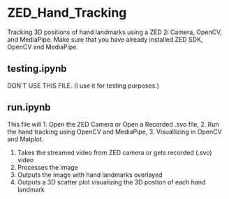 # ZED_Hand_Tracking
Tracking 3D positions of hand landmarks using a ZED 2i Camera, OpenCV, and MediaPipe.
Make sure that you have already installed ZED SDK, OpenCV and MediaPipe.
## testing.ipynb
DON'T USE THIS FILE. (I use it for testing purposes.)
## run.ipynb
This file will 1. Open the ZED Camera or Open a Recorded .svo file, 2. Run the hand tracking using OpenCV and MediaPipe, 3. Visuallizing in OpenCV and Matplot.
1. Takes the streamed video from ZED camera or gets recorded (.svo) video
2. Processes the image
3. Outputs the image with hand landmarks overlayed
4. Outputs a 3D scatter plot visualizing the 3D postion of each hand landmark
